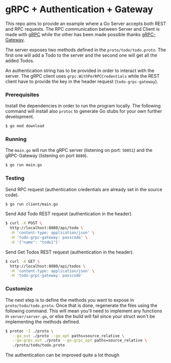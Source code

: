 # gRPC + Authentication + Gateway

This repo aims to provide an example where a Go Server accepts both REST and RPC requests.
The RPC communication between Server and Client is made with [gRPC](https://grpc.io/) while the other has been made possible 
thanks [gRPC-Gateway](https://grpc-ecosystem.github.io/grpc-gateway/). 

The server exposes two methods defined in the `proto/todo/todo.proto`. The first one will add a Todo to the server and the second one
will get all the added Todos.

An authentication string has to be provided in order to interact with the server. The gRPC client uses `grpc.WithPerRPCCredentials` 
while the REST client have to provide the key in the header request (`todo-grpc-gateway`).

### Prerequisites

Install the dependencies in order to run the program locally. 
The following command will install also `protoc` to generate Go stubs for your own further development.

```bash
$ go mod download
```

### Running

The `main.go` will run the gRPC server (listening on port: `50051`) and the gRPC-Gateway (listening on port `8080`).

```bash
$ go run main.go
```

### Testing

Send RPC request (authentication credentials are already set in the source code).

```bash
$ go run client/main.go
```

Send Add Todo REST request (authentication in the header).

```bash
$ curl -X POST \
  http://localhost:8080/api/todo \
  -H 'content-type: application/json' \
  -H 'todo-grpc-gateway: passcode' \
  -d '{"name": "todo1"}'
```

Send Get Todos REST request (authentication in the header).

```bash
$ curl -X GET \
  http://localhost:8080/api/todos \
  -H 'content-type: application/json' \
  -H 'todo-grpc-gateway: passcode'
```

### Customize

The next step is to define the methods you want to expose in `proto/todo/todo.proto`.
Once that is done, regenerate the files using the following command. 
This will mean you'll need to implement any functions in `server/server.go`, or else the build will fail since 
your struct won't be implementing the methods defined. 

```bash
$ protoc -I ./proto \
   --go_out ./proto --go_opt paths=source_relative \
   --go-grpc_out ./proto --go-grpc_opt paths=source_relative \
   ./proto/todo/todo.proto
```

The authentication can be improved quite a lot though